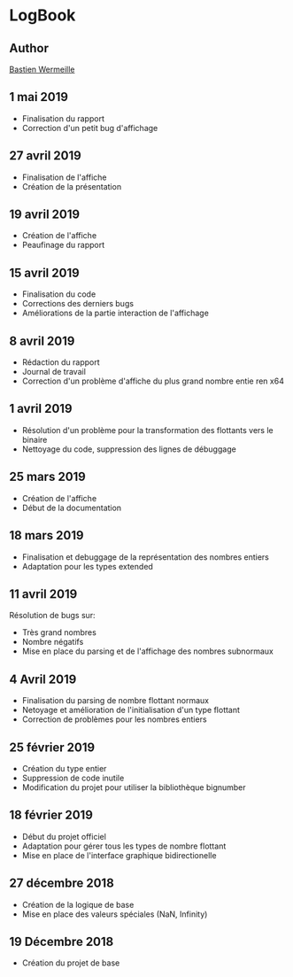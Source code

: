 # LogBook
## Author
[Bastien Wermeille](https://github.com/Ph0tonic)

## 1 mai 2019
- Finalisation du rapport
- Correction d'un petit bug d'affichage 

## 27 avril 2019
- Finalisation de l'affiche
- Création de la présentation

## 19 avril 2019
- Création de l'affiche
- Peaufinage du rapport

## 15 avril 2019
- Finalisation du code
- Corrections des derniers bugs
- Améliorations de la partie interaction de l'affichage

## 8 avril 2019
- Rédaction du rapport
- Journal de travail
- Correction d'un problème d'affiche du plus grand nombre entie ren x64

## 1 avril 2019
- Résolution d'un problème pour la transformation des flottants vers le binaire
- Nettoyage du code, suppression des lignes de débuggage

## 25 mars 2019
- Création de l'affiche
- Début de la documentation

## 18 mars 2019
- Finalisation et debuggage de la représentation des nombres entiers
- Adaptation pour les types extended

## 11 avril 2019
Résolution de bugs sur:
- Très grand nombres
- Nombre négatifs
- Mise en place du parsing et de l'affichage des nombres subnormaux

## 4 Avril 2019
- Finalisation du parsing de nombre flottant normaux
- Netoyage et amélioration de l'initialisation d'un type flottant
- Correction de problèmes pour les nombres entiers

## 25 février 2019
- Création du type entier
- Suppression de code inutile
- Modification du projet pour utiliser la bibliothèque bignumber

## 18 février 2019
- Début du projet officiel
- Adaptation pour gérer tous les types de nombre flottant
- Mise en place de l'interface graphique bidirectionelle

## 27 décembre 2018
- Création de la logique de base
- Mise en place des valeurs spéciales (NaN, Infinity)

## 19 Décembre 2018
- Création du projet de base
